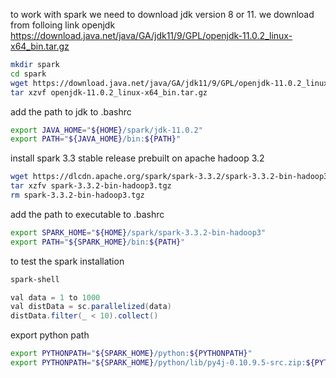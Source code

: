 to work with spark we need to download jdk version 8 or 11. we download from folloing link openjdk
 https://download.java.net/java/GA/jdk11/9/GPL/openjdk-11.0.2_linux-x64_bin.tar.gz

 ```bash
 mkdir spark
 cd spark
 wget https://download.java.net/java/GA/jdk11/9/GPL/openjdk-11.0.2_linux-x64_bin.tar.gz
 tar xzvf openjdk-11.0.2_linux-x64_bin.tar.gz
 ```

 add the path to jdk to .bashrc
 ```bash
 export JAVA_HOME="${HOME}/spark/jdk-11.0.2"
 export PATH="${JAVA_HOME}/bin:${PATH}"
 ```

 install spark 3.3 stable release prebuilt on apache hadoop 3.2
 ```bash
 wget https://dlcdn.apache.org/spark/spark-3.3.2/spark-3.3.2-bin-hadoop3.tgz
tar xzfv spark-3.3.2-bin-hadoop3.tgz
rm spark-3.3.2-bin-hadoop3.tgz
```

add the path to executable to .bashrc
```bash
export SPARK_HOME="${HOME}/spark/spark-3.3.2-bin-hadoop3"
export PATH="${SPARK_HOME}/bin:${PATH}"
```

to test the spark installation
```bash
spark-shell
```
```java
val data = 1 to 1000
val distData = sc.parallelized(data)
distData.filter(_ < 10).collect()
```
export python path
```bash
export PYTHONPATH="${SPARK_HOME}/python:${PYTHONPATH}"
export PYTHONPATH="${SPARK_HOME}/python/lib/py4j-0.10.9.5-src.zip:${PYTHONPATH}
